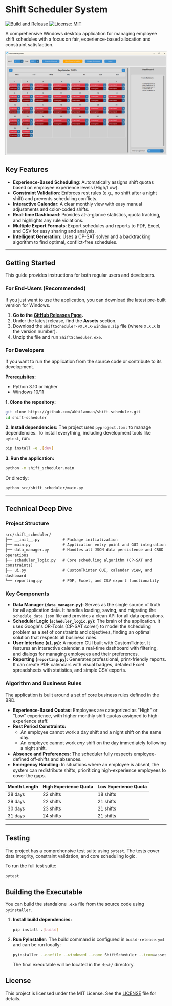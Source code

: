 # Shift Scheduler System

[![Build and Release](https://github.com/akhilannan/shift-scheduler/actions/workflows/build-release.yml/badge.svg)](https://github.com/akhilannan/shift-scheduler/actions/workflows/build-release.yml)
[![License: MIT](https://img.shields.io/badge/License-MIT-yellow.svg)](https://opensource.org/licenses/MIT)

A comprehensive Windows desktop application for managing employee shift schedules with a focus on fair, experience-based allocation and constraint satisfaction.

![Shift Scheduler Screenshot](assets/screenshot.png)

## Key Features

-   **Experience-Based Scheduling**: Automatically assigns shift quotas based on employee experience levels (High/Low).
-   **Constraint Validation**: Enforces rest rules (e.g., no shift after a night shift) and prevents scheduling conflicts.
-   **Interactive Calendar**: A clear monthly view with easy manual adjustments and color-coded shifts.
-   **Real-time Dashboard**: Provides at-a-glance statistics, quota tracking, and highlights any rule violations.
-   **Multiple Export Formats**: Export schedules and reports to PDF, Excel, and CSV for easy sharing and analysis.
-   **Intelligent Generation**: Uses a CP-SAT solver and a backtracking algorithm to find optimal, conflict-free schedules.

---

## Getting Started

This guide provides instructions for both regular users and developers.

### For End-Users (Recommended)

If you just want to use the application, you can download the latest pre-built version for Windows.

1.  **Go to the [GitHub Releases Page](https://github.com/akhilannan/shift-scheduler/releases).**
2.  Under the latest release, find the **Assets** section.
3.  Download the `ShiftScheduler-vX.X.X-windows.zip` file (where `X.X.X` is the version number).
4.  Unzip the file and run `ShiftScheduler.exe`.

### For Developers

If you want to run the application from the source code or contribute to its development.

**Prerequisites:**
-   Python 3.10 or higher
-   Windows 10/11

**1. Clone the repository:**
```bash
git clone https://github.com/akhilannan/shift-scheduler.git
cd shift-scheduler
```

**2. Install dependencies:**
The project uses `pyproject.toml` to manage dependencies. To install everything, including development tools like `pytest`, run:
```bash
pip install -e .[dev]
```

**3. Run the application:**
```bash
python -m shift_scheduler.main
```
Or directly:
```bash
python src/shift_scheduler/main.py
```

---

## Technical Deep Dive

### Project Structure

```
src/shift_scheduler/
├── __init__.py          # Package initialization
├── main.py              # Application entry point and GUI integration
├── data_manager.py      # Handles all JSON data persistence and CRUD operations
├── scheduler_logic.py   # Core scheduling algorithm (CP-SAT and constraints)
├── ui.py                # CustomTkinter GUI, calendar view, and dashboard
└── reporting.py         # PDF, Excel, and CSV export functionality
```

### Key Components

-   **Data Manager (`data_manager.py`):** Serves as the single source of truth for all application data. It handles loading, saving, and migrating the `schedule_data.json` file and provides a clean API for all data operations.
-   **Scheduler Logic (`scheduler_logic.py`):** The brain of the application. It uses Google's OR-Tools (CP-SAT solver) to model the scheduling problem as a set of constraints and objectives, finding an optimal solution that respects all business rules.
-   **User Interface (`ui.py`):** A modern GUI built with CustomTkinter. It features an interactive calendar, a real-time dashboard with filtering, and dialogs for managing employees and their preferences.
-   **Reporting (`reporting.py`):** Generates professional, print-friendly reports. It can create PDF calendars with visual badges, detailed Excel spreadsheets with statistics, and simple CSV exports.

### Algorithm and Business Rules

The application is built around a set of core business rules defined in the BRD.

-   **Experience-Based Quotas:** Employees are categorized as "High" or "Low" experience, with higher monthly shift quotas assigned to high-experience staff.
-   **Rest Period Constraints:**
    -   An employee cannot work a day shift and a night shift on the same day.
    -   An employee cannot work *any* shift on the day immediately following a night shift.
-   **Absence and Preferences:** The scheduler fully respects employee-defined off-shifts and absences.
-   **Emergency Handling:** In situations where an employee is absent, the system can redistribute shifts, prioritizing high-experience employees to cover the gaps.

| Month Length | High Experience Quota | Low Experience Quota |
|--------------|-----------------------|----------------------|
| 28 days      | 22 shifts             | 18 shifts            |
| 29 days      | 22 shifts             | 21 shifts            |
| 30 days      | 23 shifts             | 21 shifts            |
| 31 days      | 24 shifts             | 21 shifts            |

---

## Testing

The project has a comprehensive test suite using `pytest`. The tests cover data integrity, constraint validation, and core scheduling logic.

To run the full test suite:
```bash
pytest
```

## Building the Executable

You can build the standalone `.exe` file from the source code using `pyinstaller`.

1.  **Install build dependencies:**
    ```bash
    pip install .[build]
    ```
2.  **Run PyInstaller:**
    The build command is configured in `build-release.yml` and can be run locally:
    ```bash
    pyinstaller --onefile --windowed --name ShiftScheduler --icon=assets/icon.ico src/shift_scheduler/main.py
    ```
    The final executable will be located in the `dist/` directory.

## License

This project is licensed under the MIT License. See the [LICENSE](LICENSE) file for details.